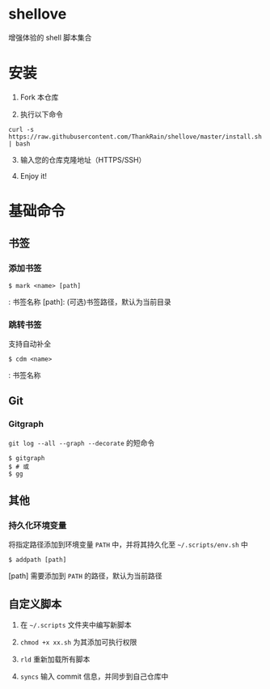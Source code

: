 # shellove
增强体验的 shell 脚本集合

# 安装
1. Fork 本仓库

2. 执行以下命令
```shell
curl -s https://raw.githubusercontent.com/ThankRain/shellove/master/install.sh | bash
```

3. 输入您的仓库克隆地址（HTTPS/SSH）

4. Enjoy it!

# 基础命令

## 书签

### 添加书签

```shell
$ mark <name> [path]
```
<name>: 书签名称
[path]: (可选)书签路径，默认为当前目录

### 跳转书签
支持自动补全
```shell
$ cdm <name>
```
<name>: 书签名称

## Git
### Gitgraph
`git log --all --graph --decorate` 的短命令
```shell
$ gitgraph
$ # 或
$ gg
```

## 其他
### 持久化环境变量
将指定路径添加到环境变量 `PATH` 中，并将其持久化至 `~/.scripts/env.sh` 中
```shell
$ addpath [path]
```
[path] 需要添加到 `PATH` 的路径，默认为当前路径

## 自定义脚本

1. 在 `~/.scripts` 文件夹中编写新脚本

2. `chmod +x xx.sh` 为其添加可执行权限

3. `rld` 重新加载所有脚本

4. `syncs` 输入 commit 信息，并同步到自己仓库中